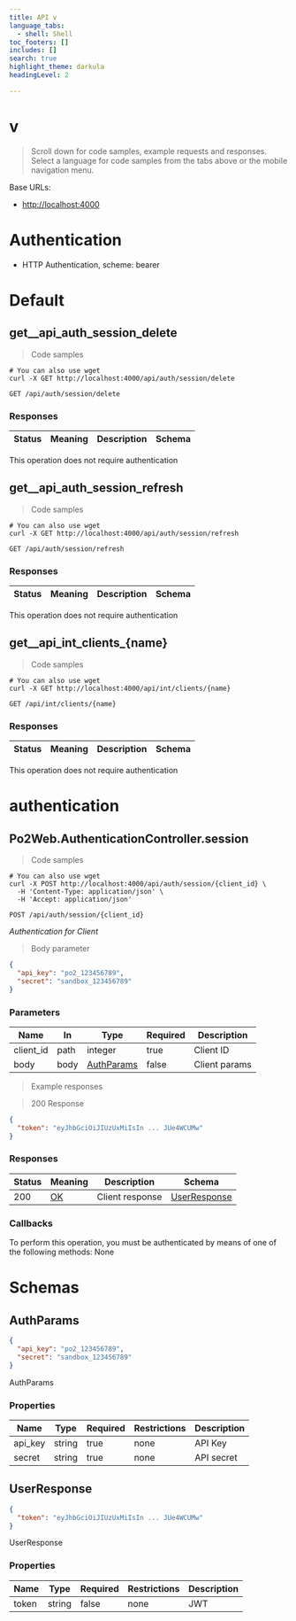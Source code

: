```yaml
---
title: API v
language_tabs:
  - shell: Shell
toc_footers: []
includes: []
search: true
highlight_theme: darkula
headingLevel: 2

---
```


<!-- Generator: Widdershins v4.0.1 -->

<h1 id=""> v</h1>

> Scroll down for code samples, example requests and responses. Select a language for code samples from the tabs above or the mobile navigation menu.

Base URLs:

* <a href="http://localhost:4000">http://localhost:4000</a>

# Authentication

- HTTP Authentication, scheme: bearer

<h1 id="-default">Default</h1>

## get__api_auth_session_delete

> Code samples

```shell
# You can also use wget
curl -X GET http://localhost:4000/api/auth/session/delete

```

`GET /api/auth/session/delete`

<h3 id="get__api_auth_session_delete-responses">Responses</h3>

|Status|Meaning|Description|Schema|
|---|---|---|---|

<aside class="success">
This operation does not require authentication
</aside>

## get__api_auth_session_refresh

> Code samples

```shell
# You can also use wget
curl -X GET http://localhost:4000/api/auth/session/refresh

```



`GET /api/auth/session/refresh`

<h3 id="get__api_auth_session_refresh-responses">Responses</h3>

|Status|Meaning|Description|Schema|
|---|---|---|---|

<aside class="success">
This operation does not require authentication
</aside>

## get__api_int_clients_{name}

> Code samples

```shell
# You can also use wget
curl -X GET http://localhost:4000/api/int/clients/{name}

```

`GET /api/int/clients/{name}`

<h3 id="get__api_int_clients_{name}-responses">Responses</h3>

|Status|Meaning|Description|Schema|
|---|---|---|---|

<aside class="success">
This operation does not require authentication
</aside>

<h1 id="-authentication">authentication</h1>

## Po2Web.AuthenticationController.session

<a id="opIdPo2Web.AuthenticationController.session"></a>

> Code samples

```shell
# You can also use wget
curl -X POST http://localhost:4000/api/auth/session/{client_id} \
  -H 'Content-Type: application/json' \
  -H 'Accept: application/json'

```

`POST /api/auth/session/{client_id}`

*Authentication for Client*

> Body parameter

```json
{
  "api_key": "po2_123456789",
  "secret": "sandbox_123456789"
}
```

<h3 id="po2web.authenticationcontroller.session-parameters">Parameters</h3>

|Name|In|Type|Required|Description|
|---|---|---|---|---|
|client_id|path|integer|true|Client ID|
|body|body|[AuthParams](#schemaauthparams)|false|Client params|

> Example responses

> 200 Response

```json
{
  "token": "eyJhbGciOiJIUzUxMiIsIn ... JUe4WCUMw"
}
```

<h3 id="po2web.authenticationcontroller.session-responses">Responses</h3>

|Status|Meaning|Description|Schema|
|---|---|---|---|
|200|[OK](https://tools.ietf.org/html/rfc7231#section-6.3.1)|Client response|[UserResponse](#schemauserresponse)|

### Callbacks

<aside class="warning">
To perform this operation, you must be authenticated by means of one of the following methods:
None
</aside>

# Schemas

<h2 id="tocS_AuthParams">AuthParams</h2>
<!-- backwards compatibility -->
<a id="schemaauthparams"></a>
<a id="schema_AuthParams"></a>
<a id="tocSauthparams"></a>
<a id="tocsauthparams"></a>

```json
{
  "api_key": "po2_123456789",
  "secret": "sandbox_123456789"
}

```

AuthParams

### Properties

|Name|Type|Required|Restrictions|Description|
|---|---|---|---|---|
|api_key|string|true|none|API Key|
|secret|string|true|none|API secret|

<h2 id="tocS_UserResponse">UserResponse</h2>
<!-- backwards compatibility -->
<a id="schemauserresponse"></a>
<a id="schema_UserResponse"></a>
<a id="tocSuserresponse"></a>
<a id="tocsuserresponse"></a>

```json
{
  "token": "eyJhbGciOiJIUzUxMiIsIn ... JUe4WCUMw"
}

```

UserResponse

### Properties

|Name|Type|Required|Restrictions|Description|
|---|---|---|---|---|
|token|string|false|none|JWT|
